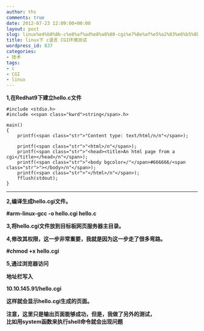 ```yaml
---
author: ths
comments: true
date: 2012-07-23 12:09:00+00:00
layout: post
slug: linux%e4%b8%8b-c%e8%af%ad%e8%a8%80-cgi%e7%8e%af%e5%a2%83%e6%b5%8b%e8%af%95
title: linux下 c语言 CGI环境测试
wordpress_id: 837
categories:
- 技术
tags:
- c
- CGI
- linux
---
```


**1,在Redhat9下建立hello.c文件**




    
    #include <stdio.h>
    #include <<span class="kwrd">string</span>.h>
    
    main()
    {
        printf(<span class="str">"Content type: text/html/n/n"</span>);
       
        printf(<span class="str">"<html>/n"</span>);
        printf(<span class="str">"<head><title>An html page from a cgi</title></head>/n"</span>);
        printf(<span class="str">"<body bgcolor=/"</span>#666666/<span class="str">"></body>/n"</span>);
        printf(<span class="str">"</html>/n"</span>);
        fflush(stdout);
    }
    
    









****






**2,编译生成hello.cgi文件。**






**#arm-linux-gcc -o hello.cgi hello.c**






**3,将hello.cgi文件放到目标板网页服务器主目录。**






**4,修改其权限，这一步非常重要，我就是因为这一步走了很多弯路。**






**#chmod +x hello.cgi**






**5,通过浏览器访问**






**地址栏写入**






**10.10.145.91/hello.cgi**






**这样就会显示hello.cgi生成的页面。**






**注意，这里只是输出页面能够成功，但是，我做了另外的测试，  
比如用system函数来执行shell命令就会出现问题**



